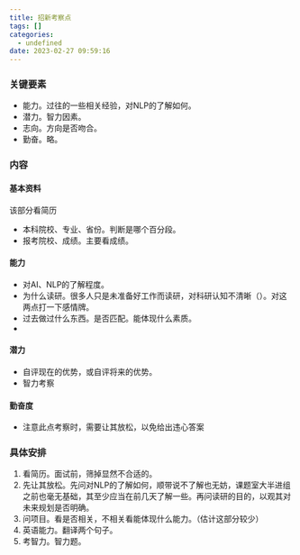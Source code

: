 ```yaml
---
title: 招新考察点
tags: []
categories:
  - undefined
date: 2023-02-27 09:59:16
---
```


### 关键要素
- 能力。过往的一些相关经验，对NLP的了解如何。
- 潜力。智力因素。
- 志向。方向是否吻合。
- 勤奋。略。

### 内容
#### 基本资料
该部分看简历
- 本科院校、专业、省份。判断是哪个百分段。
- 报考院校、成绩。主要看成绩。
#### 能力
- 对AI、NLP的了解程度。
- 为什么读研。很多人只是未准备好工作而读研，对科研认知不清晰（）。对这两点打一下感情牌。
- 过去做过什么东西。是否匹配。能体现什么素质。
- 

#### 潜力
- 自评现在的优势，或自评将来的优势。
- 智力考察
#### 勤奋度
- 注意此点考察时，需要让其放松，以免给出违心答案

### 具体安排
1. 看简历。面试前，筛掉显然不合适的。
2. 先让其放松。先问对NLP的了解如何，顺带说不了解也无妨，课题室大半进组之前也毫无基础，其至少应当在前几天了解一些。再问读研的目的，以观其对未来规划是否明确。
3. 问项目。看是否相关，不相关看能体现什么能力。（估计这部分较少）
4. 英语能力。翻译两个句子。
5. 考智力。智力题。